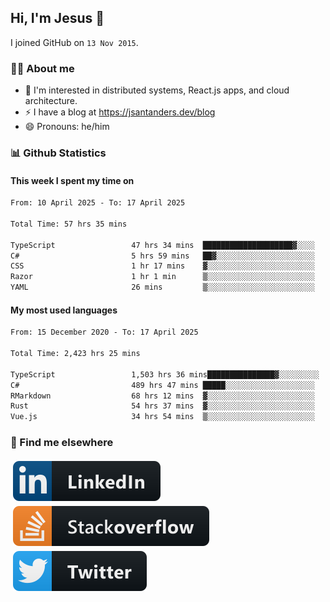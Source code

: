 ## Hi, I'm Jesus 👋

I joined GitHub on `13 Nov 2015`.

<!-- Talking about you -->

### 👨‍💻 About me

- 👦 I'm interested in distributed systems, React.js apps, and cloud architecture.
- ⚡️ I have a blog at <https://jsantanders.dev/blog>
- 😄 Pronouns: he/him

### 📊 Github Statistics

#### This week I spent my time on

<!--START_SECTION:weekly-->

```txt
From: 10 April 2025 - To: 17 April 2025

Total Time: 57 hrs 35 mins

TypeScript                 47 hrs 34 mins  ████████████████████▓░░░░   82.62 %
C#                         5 hrs 59 mins   ██▓░░░░░░░░░░░░░░░░░░░░░░   10.42 %
CSS                        1 hr 17 mins    ▓░░░░░░░░░░░░░░░░░░░░░░░░   02.24 %
Razor                      1 hr 1 min      ▒░░░░░░░░░░░░░░░░░░░░░░░░   01.79 %
YAML                       26 mins         ▒░░░░░░░░░░░░░░░░░░░░░░░░   00.76 %
```

<!--END_SECTION:weekly-->

#### My most used languages

<!--START_SECTION:alltime-->

```txt
From: 15 December 2020 - To: 17 April 2025

Total Time: 2,423 hrs 25 mins

TypeScript                 1,503 hrs 36 mins███████████████▓░░░░░░░░░   62.04 %
C#                         489 hrs 47 mins █████░░░░░░░░░░░░░░░░░░░░   20.21 %
RMarkdown                  68 hrs 12 mins  ▓░░░░░░░░░░░░░░░░░░░░░░░░   02.81 %
Rust                       54 hrs 37 mins  ▓░░░░░░░░░░░░░░░░░░░░░░░░   02.25 %
Vue.js                     34 hrs 54 mins  ▒░░░░░░░░░░░░░░░░░░░░░░░░   01.44 %
```

<!--END_SECTION:alltime-->

### 📢 Find me elsewhere

<p>
  <a target="_blank" href="https://linkedin.com/in/jsantanders">
    <img src="https://github.com/jsantanders/jsantanders/blob/master/img/linkedin.svg" alt="LinkedIn" style="vertical-align:top; margin:4px">
  </a>
  
  <a target="_blank" href="https://stackoverflow.com/users/7318331/jesus-santander">
    <img src="https://github.com/jsantanders/jsantanders/blob/master/img/stackoverflow.svg" alt="StackOverflow" style="vertical-align:top; margin:4px">
  </a>
  
  <a target="_blank" href="http://twitter.com/jsantanders">
    <img src="https://github.com/jsantanders/jsantanders/blob/master/img/twitter.svg" alt="Twitter" style="vertical-align:top; margin:4px">
  </a>
</p>
